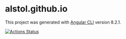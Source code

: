 # alstol.github.io

This project was generated with [Angular CLI](https://github.com/angular/angular-cli) version 8.2.1.

[![Actions Status](https://github.com/alstol/alstol.github.io/workflows/Build%20and%20Deploy/badge.svg)](https://github.com/alstol/alstol.github.io/actions)
